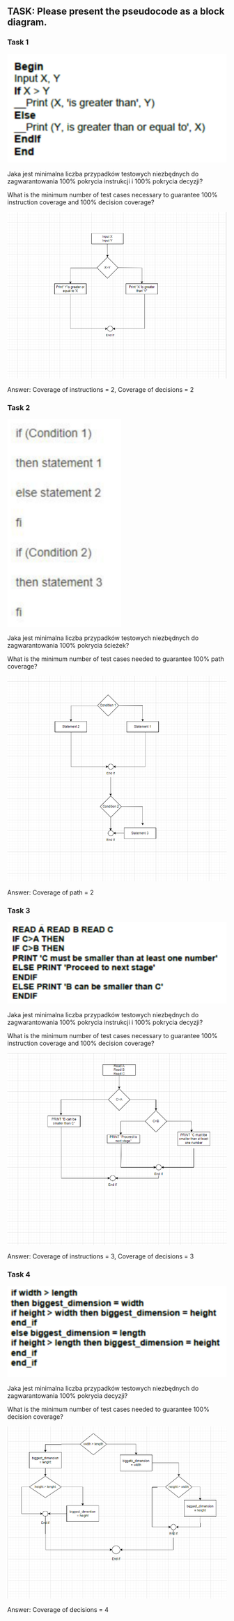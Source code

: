 <h2>TASK: Please present the pseudocode as a block diagram.</h2>
<h3>Task 1</h3>
<img src="kod1.PNG">
<p>Jaka jest minimalna liczba przypadków testowych niezbędnych do zagwarantowania 100% pokrycia instrukcji  i 100% pokrycia decyzji?</p>
<p>What is the minimum number of test cases necessary to guarantee 100% instruction coverage and 100% decision coverage?</p>
<img src="schemat 1.PNG">
<p>Answer: Coverage of instructions = 2, Coverage of decisions = 2</p>

<h3>Task 2</h3>
<img src="kod2.PNG">
<p>Jaka jest minimalna liczba przypadków testowych niezbędnych do zagwarantowania 100% pokrycia ścieżek?</p>
<p>What is the minimum number of test cases needed to guarantee 100% path coverage?</p>
<img src="schemat 2.PNG">
<p>Answer: Coverage of path = 2</p>
<h3>Task 3</h3>
<img src="kod3.PNG">
<p>Jaka jest minimalna liczba przypadków testowych niezbędnych do zagwarantowania 100% pokrycia instrukcji i 100% pokrycia decyzji?</p>
<p>What is the minimum number of test cases necessary to guarantee 100% instruction coverage and 100% decision coverage?</p>
<img src="schemat 3.PNG">
<p>Answer: Coverage of instructions = 3, Coverage of decisions = 3</p>
<h3>Task 4</h3>
<img src="kod4.PNG">
<p>Jaka jest minimalna liczba przypadków testowych niezbędnych do zagwarantowania 100% pokrycia decyzji?</p>
<p>What is the minimum number of test cases needed to guarantee 100% decision coverage?</p>
<img src="schemat 4.PNG">
<p>Answer: Coverage of decisions = 4</p>
